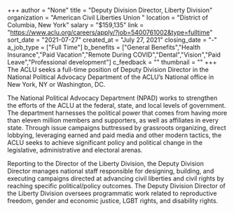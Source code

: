+++
author = "None"
title = "Deputy Division Director, Liberty Division"
organization = "American Civil Liberties Union "
location = "District of Columbia, New York"
salary = "$159,135"
link = "https://www.aclu.org/careers/apply/?job=5400761002&type=fulltime"
sort_date = "2021-07-27"
created_at = "July 27, 2021"
closing_date = "-"
a_job_type = ["Full Time"]
b_benefits = ["General Benefits","Health Insurance","Paid Vacation","Remote During COVID","Dental","Vision","Paid Leave","Professional development"]
c_feedback = ""
thumbnail = ""
+++
The ACLU seeks a full-time position of Deputy Division Director in the National Political Advocacy Department of the ACLU’s National office in New York, NY or Washington, DC.

The National Political Advocacy Department (NPAD) works to strengthen the efforts of the ACLU at the federal, state, and local levels of government. The department harnesses the political power that comes from having more than eleven million members and supporters, as well as affiliates in every state. Through issue campaigns buttressed by grassroots organizing, direct lobbying, leveraging earned and paid media and other modern tactics, the ACLU seeks to achieve significant policy and political change in the legislative, administrative and electoral arenas.

Reporting to the Director of the Liberty Division, the Deputy Division Director manages national staff responsible for designing, building, and executing campaigns directed at advancing civil liberties and civil rights by reaching specific political/policy outcomes. The Deputy Division Director of the Liberty Division oversees programmatic work related to reproductive freedom, gender and economic justice, LGBT rights, and disability rights.